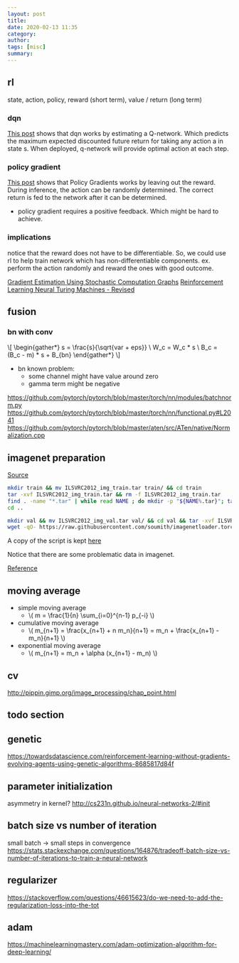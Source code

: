 ```yaml
---
layout: post
title: 
date: 2020-02-13 11:35
category: 
author: 
tags: [misc]
summary: 
---
```


## rl

state, action, policy, reward (short term), value / return (long term)

### dqn

[This post](https://magenta.tensorflow.org/2016/11/09/tuning-recurrent-networks-with-reinforcement-learning)
shows that dqn works by estimating a Q-network.
Which predicts the maximum expected discounted future return for taking any action a in state s.
When deployed, q-network will provide optimal action at each step.

### policy gradient

[This post](http://karpathy.github.io/2016/05/31/rl/)
shows that Policy Gradients works by leaving out the reward.
During inference, the action can be randomly determined.
The correct return is fed to the network after it can be determined.

* policy gradient requires a positive feedback. Which might be hard to achieve.

### implications

notice that the reward does not have to be differentiable.
So, we could use rl to help train network which has non-differentiable components.
ex. perform the action randomly and reward the ones with good outcome.

[Gradient Estimation Using Stochastic Computation Graphs](https://arxiv.org/abs/1506.05254)
[Reinforcement Learning Neural Turing Machines - Revised](https://arxiv.org/abs/1505.00521)

## fusion

### bn with conv

\\[
\begin{gather*}
s = \frac{s}{\sqrt{var + eps}} \\
W_c = W_c * s \\
B_c = (B_c - m) * s + B_{bn}
\end{gather*}
\\]

* bn known problem:
  * some channel might have value around zero
  * gamma term might be negative

https://github.com/pytorch/pytorch/blob/master/torch/nn/modules/batchnorm.py
https://github.com/pytorch/pytorch/blob/master/torch/nn/functional.py#L2041
https://github.com/pytorch/pytorch/blob/master/aten/src/ATen/native/Normalization.cpp

## imagenet preparation

[Source](https://github.com/facebookarchive/fb.resnet.torch/blob/master/INSTALL.md)

```bash
mkdir train && mv ILSVRC2012_img_train.tar train/ && cd train
tar -xvf ILSVRC2012_img_train.tar && rm -f ILSVRC2012_img_train.tar
find . -name "*.tar" | while read NAME ; do mkdir -p "${NAME%.tar}"; tar -xvf "${NAME}" -C "${NAME%.tar}"; rm -f "${NAME}"; done
cd ..
```

```bash
mkdir val && mv ILSVRC2012_img_val.tar val/ && cd val && tar -xvf ILSVRC2012_img_val.tar
wget -qO- https://raw.githubusercontent.com/soumith/imagenetloader.torch/master/valprep.sh | bash
```

A copy of the script is kept [here]({{site.asset_url}}/files/valprep.sh)

Notice that there are some problematic data in imagenet.

[Reference](https://da-data.blogspot.com/2016/02/cleaning-imagenet-dataset-collected.html)

## moving average

* simple moving average
  * \\( m = \frac{1}{n} \sum_{i=0}^{n-1} p_{-i} \\)
* cumulative moving average
  * \\( m_{n+1} = \frac{x_{n+1} + n m_n}{n+1} = m_n + \frac{x_{n+1} - m_n}{n+1} \\)
* exponential moving average
  * \\( m_{n+1} = m_n + \alpha (x_{n+1} - m_n) \\)

## cv

http://pippin.gimp.org/image_processing/chap_point.html

## todo section

## genetic

https://towardsdatascience.com/reinforcement-learning-without-gradients-evolving-agents-using-genetic-algorithms-8685817d84f

## parameter initialization

asymmetry in kernel?
http://cs231n.github.io/neural-networks-2/#init

## batch size vs number of iteration

small batch -> small steps in convergence
https://stats.stackexchange.com/questions/164876/tradeoff-batch-size-vs-number-of-iterations-to-train-a-neural-network

## regularizer

https://stackoverflow.com/questions/46615623/do-we-need-to-add-the-regularization-loss-into-the-tot

## adam

https://machinelearningmastery.com/adam-optimization-algorithm-for-deep-learning/
